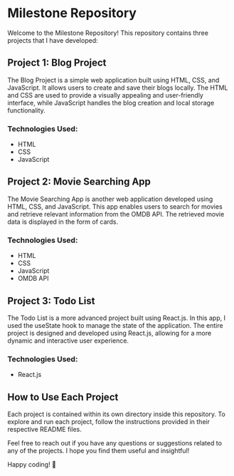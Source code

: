 # Milestone Repository

Welcome to the Milestone Repository! This repository contains three projects that I have developed:

## Project 1: Blog Project

The Blog Project is a simple web application built using HTML, CSS, and JavaScript. It allows users to create and save their blogs locally. The HTML and CSS are used to provide a visually appealing and user-friendly interface, while JavaScript handles the blog creation and local storage functionality.

### Technologies Used:

- HTML
- CSS
- JavaScript

## Project 2: Movie Searching App

The Movie Searching App is another web application developed using HTML, CSS, and JavaScript. This app enables users to search for movies and retrieve relevant information from the OMDB API. The retrieved movie data is displayed in the form of cards.

### Technologies Used:

- HTML
- CSS
- JavaScript
- OMDB API

## Project 3: Todo List

The Todo List is a more advanced project built using React.js. In this app, I used the useState hook to manage the state of the application. The entire project is designed and developed using React.js, allowing for a more dynamic and interactive user experience.

### Technologies Used:

- React.js

## How to Use Each Project

Each project is contained within its own directory inside this repository. To explore and run each project, follow the instructions provided in their respective README files.

Feel free to reach out if you have any questions or suggestions related to any of the projects. I hope you find them useful and insightful!

Happy coding! 🚀
